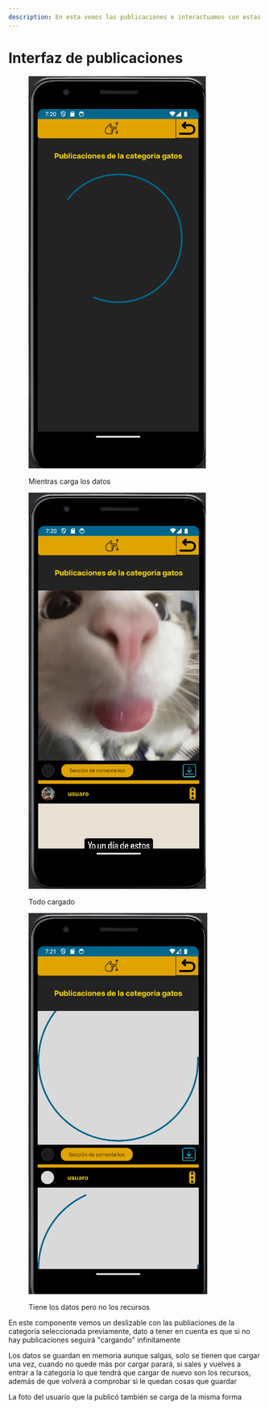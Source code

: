 ```yaml
---
description: En esta vemos las publicaciones e interactuamos con estas
---
```


# Interfaz de publicaciones

<div>

<figure><img src="../.gitbook/assets/image (4).png" alt=""><figcaption><p>Mientras carga los datos</p></figcaption></figure>

 

<figure><img src="../.gitbook/assets/image (5).png" alt=""><figcaption><p>Todo cargado</p></figcaption></figure>

 

<figure><img src="../.gitbook/assets/image (6).png" alt=""><figcaption><p>Tiene los datos pero no los recursos</p></figcaption></figure>

</div>

En este componente vemos un deslizable con las publiaciones de la categoría seleccionada previamente, dato a tener en cuenta es que si no hay publicaciones seguirá "cargando" infinitamente

Los datos se guardan en memoria aunque salgas, solo se tienen que cargar una vez, cuando no quede más por cargar parará, si sales y vuelves a entrar a la categoría lo que tendrá que cargar de nuevo son los recursos, además de que volverá a comprobar si le quedan cosas que guardar

La foto del usuario que la publicó también se carga de la misma forma
